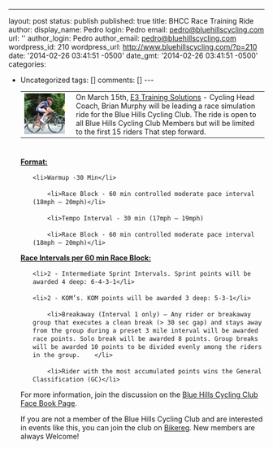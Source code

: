 ---
layout: post
status: publish
published: true
title: BHCC Race Training Ride
author:
  display_name: Pedro
  login: Pedro
  email: pedro@bluehillscycling.com
  url: ''
author_login: Pedro
author_email: pedro@bluehillscycling.com
wordpress_id: 210
wordpress_url: http://www.bluehillscycling.com/?p=210
date: '2014-02-26 03:41:51 -0500'
date_gmt: '2014-02-26 03:41:51 -0500'
categories:
- Uncategorized
tags: []
comments: []
---<table >

 <tr style = "padding-bottom:10px;">

  <td style="width:85px"><a href="/images/uploads/2014/02/murph.jpg"><img src="/images/uploads/2014/02/murph-150x150.jpg" alt="murph" width="80" height="80" class="alignnone size-thumbnail wp-image-225" /></a></td>



  <td style="padding-left:10px" >On March 15th, <a href="http://e3ts.com/" title="E3 Training Solutions" target="_blank">E3 Training Solutions</a> - Cycling Head Coach, Brian Murphy will be leading a race simulation ride for the Blue Hills Cycling Club. The ride is open to all Blue Hills Cycling Club Members but will be limited to the first 15 riders That step forward.</td>

</tr>



</table>



<p style = "padding-top:10px;">

<u ><strong >Format:</strong></u>



<ul>

	<li>Warmup -30 Min</li>

        <li>Race Block - 60 min controlled moderate pace interval (18mph – 20mph)</li>

        <li>Tempo Interval - 30 min (17mph – 19mph) 

        <li>Race Block - 60 min controlled moderate pace interval (18mph – 20mph)</li>

</li>





</ul>







<u><strong>Race Intervals per 60 min Race Block:</strong></u>

<ul>

	<li>2 - Intermediate Sprint Intervals. Sprint points will be awarded 4 deep: 6-4-3-1</li>

	<li>2 - KOM’s. KOM points will be awarded 3 deep: 5-3-1</li>

        <li>Breakaway (Interval 1 only) – Any rider or breakaway group that executes a clean break (> 30 sec gap) and stays away from the group during a preset 3 mile interval will be awarded race points. Solo break will be awarded 8 points. Group breaks will be awarded 10 points to be divided evenly among the riders in the group.	</li>

        <li>Rider with the most accumulated points wins the General Classification (GC)</li>

</ul>



For more information, join the discussion on the <a href="https://www.facebook.com/groups/bluehillscyclingclub/">Blue Hills Cycling Club Face Book Page</a>. 



If you are not a member of the Blue Hills Cycling Club and are interested in events like this, you can join the club on <a href="https://www.bikereg.com/Net/21860">Bikereg</a>. New members are always Welcome!



</p>